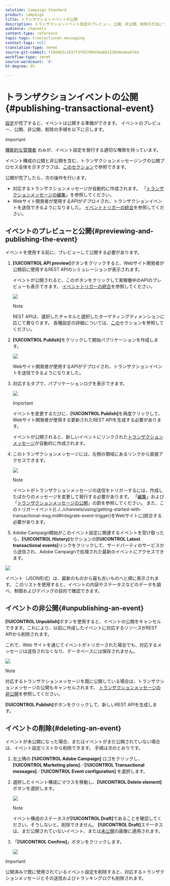 ```yaml
---
solution: Campaign Standard
product: campaign
title: トランザクションイベントの公開
description: トランザクションイベント設定のプレビュー、公開、非公開、削除の方法について説明します。
audience: channels
content-type: reference
topic-tags: transactional-messaging
context-tags: null
translation-type: tm+mt
source-git-commit: f19d4b5c1837f3f03789958abb1539d4edea0744
workflow-type: tm+mt
source-wordcount: '0'
ht-degree: 0%

---
```



# トランザクションイベントの公開 {#publishing-transactional-event}

[設定](../../channels/using/configuring-transactional-event.md)が完了すると、イベントは公開する準備ができます。 イベントのプレビュー、公開、非公開、削除の手順を以下に示します。

>[!IMPORTANT]
>
>[機能的な管理者](../../administration/using/users-management.md#functional-administrators) <!--being part of the **[!UICONTROL All]** [organizational unit](../../administration/using/organizational-units.md) -->のみが、イベント設定を発行する適切な権限を持っています。

イベント構成の公開と非公開を含む、トランザクションメッセージングの公開プロセス全体を示すグラフは、[このセクション](../../channels/using/publishing-transactional-message.md)で参照できます。

公開が完了したら、次の操作を行います。
* 対応するトランザクションメッセージが自動的に作成されます。 「[トランザクションメッセージの編集](../../channels/using/editing-transactional-message.md)」を参照してください。
* Webサイト開発者が使用するAPIがデプロイされ、トランザクションイベントを送信できるようになりました。 [イベントトリガーの統合](../../channels/using/getting-started-with-transactional-msg.md#integrate-event-trigger)を参照してください。

## イベントのプレビューと公開{#previewing-and-publishing-the-event}

イベントを使用する前に、プレビューして公開する必要があります。

1. **[!UICONTROL API preview]**&#x200B;ボタンをクリックすると、Webサイト開発者が公開前に使用するREST APIのシミュレーションが表示されます。

   イベントが公開されると、このボタンをクリックして実稼働中のAPIのプレビューも表示できます。 [イベントトリガーの統合](../../channels/using/getting-started-with-transactional-msg.md#integrate-event-trigger)を参照してください。

   ![](assets/message-center_api_preview.png)

   >[!NOTE]
   >
   >REST APIは、選択したチャネルと選択したターゲティングディメンションに応じて異なります。 各種設定の詳細については、[この](../../channels/using/configuring-transactional-event.md#transactional-event-specific-configurations)セクションを参照してください。

1. **[!UICONTROL Publish]**&#x200B;をクリックして開始パブリケーションを作成します。

   ![](assets/message-center_pub.png)

   Webサイト開発者が使用するAPIがデプロイされ、トランザクションイベントを送信できるようになりました。

1. 対応するタブで、パブリケーションログを表示できます。

   ![](assets/message-center_logs.png)

   >[!IMPORTANT]
   >
   >イベントを変更するたびに、**[!UICONTROL Publish]**&#x200B;を再度クリックして、Webサイト開発者が使用する更新されたREST APIを生成する必要があります。

   イベントが公開されると、新しいイベントにリンクされた[トランザクションメッセージ](../../channels/using/editing-transactional-message.md)が自動的に作成されます。

1. このトランザクションメッセージには、左側の領域にあるリンクから直接アクセスできます。

   ![](assets/message-center_messagegeneration.png)

   >[!NOTE]
   >
   >イベントがトランザクションメッセージの送信をトリガーするには、作成したばかりのメッセージを変更して発行する必要があります。 「[編集](../../channels/using/editing-transactional-message.md)」および「[トランザクションメッセージの公開](../../channels/using/publishing-transactional-message.md)」の節を参照してください。 また、このトリガーイベント](../../channels/using/getting-started-with-transactional-msg.md#integrate-event-trigger)をWebサイトに[統合する必要があります。

1. Adobe Campaign開始がこのイベント設定に関連するイベントを受け取ったら、**[!UICONTROL History]**&#x200B;セクションの&#x200B;**[!UICONTROL Latest transactional events]**&#x200B;リンクをクリックして、サードパーティのサービスから送信され、Adobe Campaignで処理された最新のイベントにアクセスできます。

![](assets/message-center_latest-events.png)

イベント（JSON形式）は、最新のものから最も古いものへと順に表示されます。 このリストを使用すると、イベントの内容やステータスなどのデータを調べ、制御およびデバッグの目的で確認できます。

## イベントの非公開{#unpublishing-an-event}

**[!UICONTROL Unpublish]**&#x200B;ボタンを使用すると、イベントの公開をキャンセルできます。これにより、以前に作成したイベントに対応するリソースがREST APIから削除されます。

これで、Web サイトを通じてイベントがトリガーされた場合でも、対応するメッセージは送信されなくなり、データベースには保存されません。

![](assets/message-center_unpublish.png)

>[!NOTE]
>
>対応するトランザクションメッセージを既に公開している場合は、トランザクションメッセージの公開もキャンセルされます。 [トランザクションメッセージの非公開](../../channels/using/publishing-transactional-message.md#unpublishing-a-transactional-message)を参照してください。

**[!UICONTROL Publish]**&#x200B;ボタンをクリックして、新しいREST APIを生成します。

<!--## Transactional messaging publication process {#transactional-messaging-pub-process}

The chart below illustrates the transactional messaging publication process.

![](assets/message-center_pub-process.png)

For more on publishing, pausing and unpublishing a transactional message, see [this section](../../channels/using/publishing-transactional-message.md).-->

## イベントの削除{#deleting-an-event}

イベントが未公開になった場合、またはイベントがまだ公開されていない場合は、イベント設定リストから削除できます。 手順は次のとおりです。

1. 左上隅の **[!UICONTROL Adobe Campaign]** ロゴをクリックし、**[!UICONTROL Marketing plans]**／**[!UICONTROL Transactional messages]**／**[!UICONTROL Event configuration]** を選択します。
1. 選択したイベント構成にマウスを移動し、**[!UICONTROL Delete element]**&#x200B;ボタンを選択します。

   ![](assets/message-center_delete-button.png)

   >[!NOTE]
   >
   >イベント構成のステータスが&#x200B;**[!UICONTROL Draft]**&#x200B;であることを確認してください。そうしないと、削除できません。 **[!UICONTROL Draft]**&#x200B;ステータスは、まだ公開されていないイベント、または[未公開](#unpublishing-an-event)の画像に適用されます。

1. 「**[!UICONTROL Confirm]**」ボタンをクリックします。

   ![](assets/message-center_delete-confirm.png)

>[!IMPORTANT]
>
>公開済みで既に使用されているイベント設定を削除すると、対応するトランザクションメッセージとその送信およびトラッキングログも削除されます。
